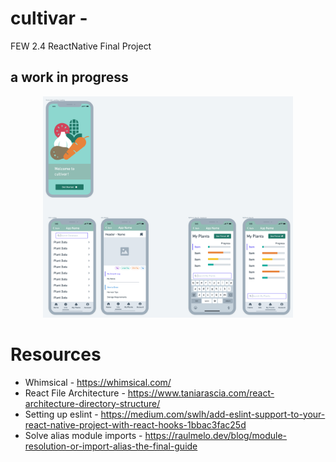 # cultivar - 
FEW 2.4 ReactNative Final Project 

## a work in progress 
<div style="text-align:center">
<img src="./docs/wireframes-draft.png" width="400">
</div>

# Resources
- Whimsical - https://whimsical.com/
- React File Architecture - https://www.taniarascia.com/react-architecture-directory-structure/
- Setting up eslint - https://medium.com/swlh/add-eslint-support-to-your-react-native-project-with-react-hooks-1bbac3fac25d
- Solve alias module imports - https://raulmelo.dev/blog/module-resolution-or-import-alias-the-final-guide
